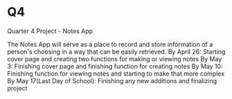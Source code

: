 # Q4
Quarter 4 Project - Notes App

The Notes App will serve as a place to record and store information of a person's choosing in a way that can be easily retrieved.
By April 26: Starting cover page and creating two functions for making or viewing notes 
By May 3: Finishing cover page and finishing function for creating notes
By May 10: Finishing function for viewing notes and starting to make that more complex
By May 17(Last Day of School): Finishing any new additions and finalizing project
